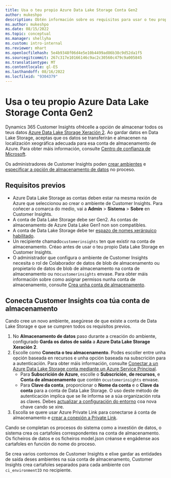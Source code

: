 ```yaml
---
title: Usa o teu propio Azure Data Lake Storage Conta Gen2
author: mukeshpo
description: Obtén información sobre os requisitos para usar o teu propio Azure Data Lake Storage conta para almacenar datos de Customer Insights.
ms.author: mukeshpo
ms.date: 08/15/2022
ms.topic: conceptual
ms.manager: shellyha
ms.custom: intro-internal
ms.reviewer: mhart
ms.openlocfilehash: 5e4b9348f06d4e5e10b4499ad86b38c9d52da1f5
ms.sourcegitcommit: 267c317e10166146c9ac2c30560c479c9a005845
ms.translationtype: MT
ms.contentlocale: gl-ES
ms.lasthandoff: 08/16/2022
ms.locfileid: "9304379"
---
```

# <a name="use-your-own-azure-data-lake-storage-gen2-account"></a>Usa o teu propio Azure Data Lake Storage Conta Gen2

Dynamics 365 Customer Insights ofrécelle a opción de almacenar todos os teus datos [Azure Data Lake Storage Xeración 2](/azure/storage/blobs/data-lake-storage-introduction). Ao gardar datos en Data Lake Storage, aceptas que os datos se transferirán e almacenen na localización xeográfica adecuada para esa conta de almacenamento de Azure. Para obter máis información, consulte [Centro de confianza de Microsoft](https://www.microsoft.com/trust-center).

Os administradores de Customer Insights poden [crear ambientes](create-environment.md) e [especificar a opción de almacenamento de datos](create-environment.md#step-2-configure-data-storage) no proceso.

## <a name="prerequisites"></a>Requisitos previos

- Azure Data Lake Storage as contas deben estar na mesma rexión de Azure que seleccionou ao crear o ambiente de Customer Insights. Para coñecer a comarca do medio, vai a **Admin** > **Sistema** > **Sobre** en Customer Insights.
- A conta de Data Lake Storage debe ser Gen2. As contas de almacenamento de Azure Data Lake Gen1 non son compatibles.
- A conta de Data Lake Storage debe ter [espazo de nomes xerárquico habilitado](/azure/storage/blobs/data-lake-storage-namespace).
- Un recipiente chamado`customerinsights` ten que existir na conta de almacenamento. Créao antes de usar o teu propio Data Lake Storage en Customer Insights.
- O administrador que configura o ambiente de Customer Insights necesita o rol de Colaborador de datos de blob de almacenamento ou propietario de datos de blob de almacenamento na conta de almacenamento ou no`customerinsights` envase. Para obter máis información sobre como asignar permisos nunha conta de almacenamento, consulte [Crea unha conta de almacenamento](/azure/storage/common/storage-account-create?toc=%2Fazure%2Fstorage%2Fblobs%2Ftoc.json&tabs=azure-portal).

## <a name="connect-customer-insights-with-your-storage-account"></a>Conecta Customer Insights coa túa conta de almacenamento

Cando cree un novo ambiente, asegúrese de que existe a conta de Data Lake Storage e que se cumpren todos os requisitos previos.

1. No **Almacenamento de datos** paso durante a creación do ambiente, configurado **Garda os datos de saída** a **Azure Data Lake Storage Xeración 2**.
1. Escolle como **Conecta o teu almacenamento**. Podes escoller entre unha opción baseada en recursos e unha opción baseada na subscrición para a autenticación. Para obter máis información, consulte [Conectar a un Azure Data Lake Storage conta mediante un Azure Service Principal](connect-service-principal.md).
   - Para **Subscrición de Azure**, escolle o **Subscrición**, **de recursos**, e **Conta de almacenamento** que contén o`customerinsights` envase.
   - Para **Clave da conta**, proporcionar o **Nome da conta** e o **Clave da conta** para a conta de Data Lake Storage. O uso deste método de autenticación implica que se lle informa se a súa organización rota as claves. Debes [actualizar a configuración do entorno](manage-environments.md#edit-an-existing-environment) coa nova chave cando se xire.
1. Escolla se quere usar Azure Private Link para conectarse á conta de almacenamento e [crear a conexión a Private Link](security-overview.md#set-up-an-azure-private-link).

Cando se completan os procesos do sistema como a inxestión de datos, o sistema crea os cartafoles correspondentes na conta de almacenamento. Os ficheiros de datos e os ficheiros model.json créanse e engádense aos cartafoles en función do nome do proceso.

Se crea varios contornos de Customer Insights e elixe gardar as entidades de saída deses ambientes na súa conta de almacenamento, Customer Insights crea cartafoles separados para cada ambiente con `ci_environmentID` no recipiente.
